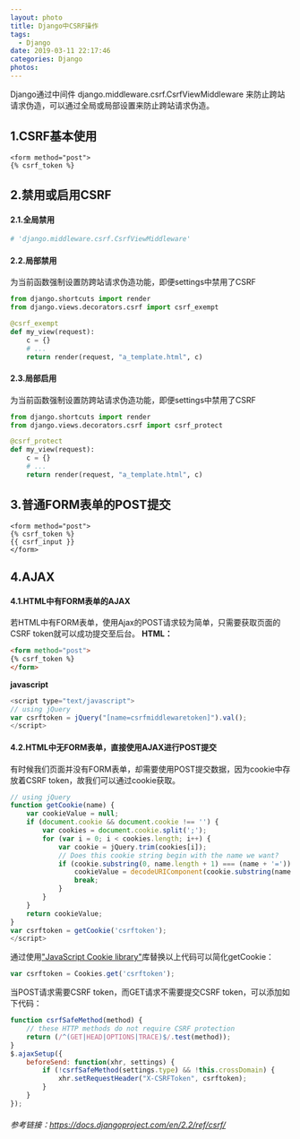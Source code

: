 ```yaml
---
layout: photo
title: Django中CSRF操作
tags:
  - Django
date: 2019-03-11 22:17:46
categories: Django
photos:
---
```

Django通过中间件 django.middleware.csrf.CsrfViewMiddleware 来防止跨站请求伪造，可以通过全局或局部设置来防止跨站请求伪造。
<!--more-->
## 1.CSRF基本使用
```django
<form method="post">
{% csrf_token %}
```
## 2.禁用或启用CSRF
#### 2.1.全局禁用
```python
# 'django.middleware.csrf.CsrfViewMiddleware'
```
#### 2.2.局部禁用
为当前函数强制设置防跨站请求伪造功能，即便settings中禁用了CSRF
```python
from django.shortcuts import render
from django.views.decorators.csrf import csrf_exempt

@csrf_exempt
def my_view(request):
    c = {}
    # ...
    return render(request, "a_template.html", c)
```
#### 2.3.局部启用
为当前函数强制设置防跨站请求伪造功能，即便settings中禁用了CSRF
```python
from django.shortcuts import render
from django.views.decorators.csrf import csrf_protect

@csrf_protect
def my_view(request):
    c = {}
    # ...
    return render(request, "a_template.html", c)
```
## 3.普通FORM表单的POST提交
```django
<form method="post">
{% csrf_token %}
{{ csrf_input }}
</form>
```
## 4.AJAX
#### 4.1.HTML中有FORM表单的AJAX
若HTML中有FORM表单，使用Ajax的POST请求较为简单，只需要获取页面的CSRF token就可以成功提交至后台。
**HTML：**
```html
<form method="post">
{% csrf_token %}
</form>
```
**javascript**
```javascript
<script type="text/javascript">
// using jQuery
var csrftoken = jQuery("[name=csrfmiddlewaretoken]").val();
</script>
```
#### 4.2.HTML中无FORM表单，直接使用AJAX进行POST提交
有时候我们页面并没有FORM表单，却需要使用POST提交数据，因为cookie中存放着CSRF token，故我们可以通过cookie获取。
```javascript
// using jQuery
function getCookie(name) {
    var cookieValue = null;
    if (document.cookie && document.cookie !== '') {
        var cookies = document.cookie.split(';');
        for (var i = 0; i < cookies.length; i++) {
            var cookie = jQuery.trim(cookies[i]);
            // Does this cookie string begin with the name we want?
            if (cookie.substring(0, name.length + 1) === (name + '=')) {
                cookieValue = decodeURIComponent(cookie.substring(name.length + 1));
                break;
            }
        }
    }
    return cookieValue;
}
var csrftoken = getCookie('csrftoken');
</script>
```
通过使用["JavaScript Cookie library"](https://github.com/js-cookie/js-cookie/)库替换以上代码可以简化getCookie：
```javascript
var csrftoken = Cookies.get('csrftoken');
```
当POST请求需要CSRF token，而GET请求不需要提交CSRF token，可以添加如下代码：
```javascript
function csrfSafeMethod(method) {
    // these HTTP methods do not require CSRF protection
    return (/^(GET|HEAD|OPTIONS|TRACE)$/.test(method));
}
$.ajaxSetup({
    beforeSend: function(xhr, settings) {
        if (!csrfSafeMethod(settings.type) && !this.crossDomain) {
            xhr.setRequestHeader("X-CSRFToken", csrftoken);
        }
    }
});
```
###### 参考链接：https://docs.djangoproject.com/en/2.2/ref/csrf/ 